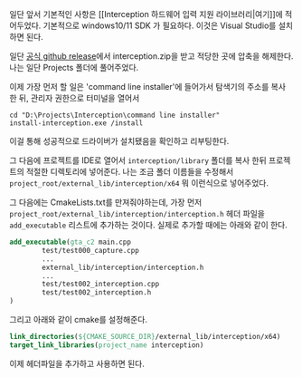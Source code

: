 일단 앞서 기본적인 사항은 [[Interception 하드웨어 입력 지원 라이브러리|여기]]에 적어두었다. 기본적으로 windows10/11 SDK 가 필요하다. 이것은 Visual Studio를 설치하면 된다.

일단 [공식 github release](https://github.com/oblitum/Interception/releases)에서 interception.zip을 받고 적당한 곳에 압축을 해제한다. 나는 일단 Projects 폴더에 풀어주었다.

이제 가장 먼저 할 일은 'command line installer'에 들어가서 탐색기의 주소를 복사 한 뒤, 관리자 권한으로 터미널을 열어서 
```
cd "D:\Projects\Interception\command line installer"
install-interception.exe /install
```
이걸 통해 성공적으로 드라이버가 설치됐음을 확인하고 리부팅한다.

그 다음에 프로젝트를 IDE로 열어서 `interception/library` 폴더를 복사 한뒤 프로젝트의 적절한 디렉토리에 넣어준다. 나는 조금 폴더 이름들을 수정해서 
`project_root/external_lib/interception/x64` 뭐 이런식으로 넣어주었다.

그 다음에는 CmakeLists.txt를 만져줘야하는데, 가장 먼저 `project_root/external_lib/interception/interception.h` 헤더 파일을 `add_executable` 리스트에 추가하는 것이다. 실제로 추가할 때에는 아래와 같이 한다.
```cmake
add_executable(gta_c2 main.cpp
        test/test000_capture.cpp
		...
        external_lib/interception/interception.h
        ...
        test/test002_interception.cpp
        test/test002_interception.h
)
```
그리고 아래와 같이 cmake를 설정해준다.
```cmake
link_directories(${CMAKE_SOURCE_DIR}/external_lib/interception/x64)
target_link_libraries(project_name interception)
```
이제 헤더파일을 추가하고 사용하면 된다.